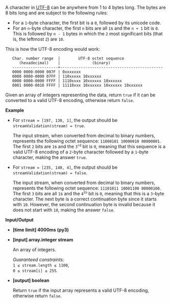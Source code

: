 <div class="markdown"><p>A character in <a href="https://en.wikipedia.org/wiki/UTF-8">UTF-8</a> can be anywhere from 1 to 4 bytes long. The bytes are 8 bits long and are subject to the following rules:</p>
<ul>
<li>For a <code>1</code>-byte character, the first bit is a <code>0</code>, followed by its unicode code.</li>
<li>For an <code>n</code>-byte character, the first <code>n</code> bits are all <code>1</code>s and the <code>n + 1</code> bit is <code>0</code>. This is followed by <code>n - 1</code> bytes in which the <code>2</code> most significant bits (that is, the leftmost <code>2</code>) are <code>10</code>.</li>
</ul>
<p>This is how the UTF-8 encoding would work:</p>
<pre><code>   Char. number range  |        UTF-8 octet sequence
      (hexadecimal)    |              (binary)
   --------------------+---------------------------------------------
   0000 0000-0000 007F | 0xxxxxxx
   0000 0080-0000 07FF | 110xxxxx 10xxxxxx
   0000 0800-0000 FFFF | 1110xxxx 10xxxxxx 10xxxxxx
   0001 0000-0010 FFFF | 11110xxx 10xxxxxx 10xxxxxx 10xxxxxx
</code></pre>
<p>Given an array of integers representing the data, return <code>true</code> if it can be converted to a valid UTF-8 encoding, otherwise return <code>false</code>.</p>
<p><strong>Example</strong></p>
<ul>
<li>
<p>For <code>stream = [197, 130, 1]</code>, the output should be<br>
<code>streamValidation(stream) = true</code>.</p>
<p>The input stream, when converted from decimal to binary numbers, represents the following octet sequence: <code>11000101 10000010 00000001</code>. The first <code>2</code> bits are <code>1</code>s and the <code>3<sup>rd</sup></code> bit is <code>0</code>, meaning that this sequence is a valid UTF-8 encoding of a <code>2</code>-byte character followed by a <code>1</code>-byte character, making the answer <code>true</code>.</p>
</li>
<li>
<p>For <code>stream = [235, 140, 4]</code>, the output should be<br>
<code>streamValidation(stream) = false</code>.</p>
<p>The input stream, when converted from decimal to binary numbers, represents the following octet sequence: <code>11101011 10001100 00000100</code>. The first <code>3</code> bits are all <code>1</code>s and the <code>4<sup>th</sup></code> bit is <code>0</code>, meaning that this is a <code>3</code>-byte character. The next byte is a correct continuation byte since it starts with <code>10</code>. However, the second continuation byte is invalid because it does not start with <code>10</code>, making the answer <code>false</code>.</p>
</li>
</ul>
<p><strong>Input/Output</strong></p>
<ul>
<li><strong>[time limit] 4000ms (py3)</strong></li>
</ul>
<ul>
<li>
<p><strong>[input] array.integer stream</strong></p>
<p>An array of integers.</p>
<p><em>Guaranteed constraints:</em><br>
<code>1 ≤ stream.length ≤ 1100</code>,<br>
<code>0 ≤ stream[i] ≤ 255</code>.</p>
</li>
<li>
<p><strong>[output] boolean</strong></p>
<p>Return <code>true</code> if the input array represents a valid UTF-8 encoding, otherwise return <code>false</code>.</p>
</li>
</ul>
</div>